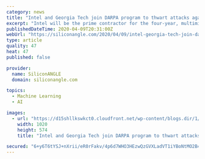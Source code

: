 ```yaml
---
category: news
title: "Intel and Georgia Tech join DARPA program to thwart attacks against machine learning"
excerpt: "Intel will be the prime contractor for the four-year, multimillion-dollar joint effort known as Guaranteeing Artificial Intelligence Robustness against Deception, or GARD, which will improve cybersecurity defenses against deception attacks affecting machine learning models. Although adversarial attacks against ML systems are rare, the number ..."
publishedDateTime: 2020-04-09T20:31:00Z
webUrl: "https://siliconangle.com/2020/04/09/intel-georgia-tech-join-darpa-program-thwart-attacks-machine-learning/"
type: article
quality: 47
heat: 47
published: false

provider:
  name: SiliconANGLE
  domain: siliconangle.com

topics:
  - Machine Learning
  - AI

images:
  - url: "https://d15shllkswkct0.cloudfront.net/wp-content/blogs.dir/1/files/2020/04/adversarial-image-tech-example.jpg"
    width: 1020
    height: 574
    title: "Intel and Georgia Tech join DARPA program to thwart attacks against machine learning"

secured: "6+y6T6tYSJ+nXrii/eR0rFakv/4p6d7WHO3HEzwQzGVXLadVT1iYBoNtMO2B4RhC1FBwfGXvcu/yn6khXoVWjsEFkIdWhZosQ0Cb56ZXaOqoFui3NRDbVlM07ax1V2koCqyMg31svkG/KF8Sv4XmMCfL3C+N996DcZfiUzbYSZ3IF+mtQma4zA8nIUaqfjJWYjBMUP2M5kmkPE0t4d5KYyQ9FD/gQXSVJ/ffbA3W79IzhLHKWPONH6u+0Z+xW1jcLkOCvsYyGN6jnqDT6hIsQdwHq+h7+9sm6MQdXK7KlorXwa1R7NlOZzQrXRK4twV+kJBNVZYxqGWyv3bpLWZtyptsly9n/0uyO67IRArf4aJ/ahjfR7QTPOpwAFEsX73SkfISHXTYXIkopl+ehZNGcpOVuvw5boHBKUkN/rZ0J5MzDvAWcjDic2SkYe/iRR5obPeXhIqiNlmugkSgICvgNgeb8d86KJ7SY+XRnuOvOWI=;zIEiR0pEFkDqbxU6Z66YRg=="
---
```


